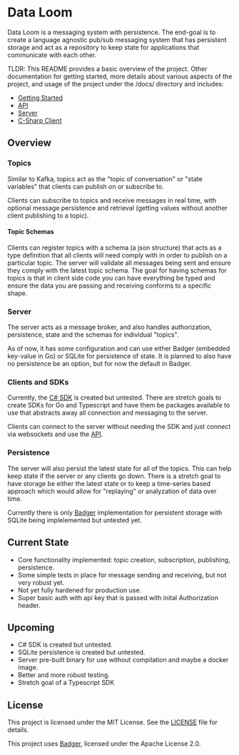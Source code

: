# Data Loom

Data Loom is a messaging system with persistence. The end-goal is to create a language agnostic pub/sub messaging system that has persistent storage and act as a repository to keep state for applications that communicate with each other.

TLDR: This README provides a basic overview of the project. Other documentation for getting started, more details about various aspects of the project, and usage of the project under the /docs/ directory and includes:
- [Getting Started](/docs/getting-started.md)
- [API](/docs/api.md)
- [Server](/docs/server.md)
- [C-Sharp Client](/docs/csharp-client.md)

## Overview

### Topics
Similar to Kafka, topics act as the "topic of conversation" or "state variables" that clients can publish on or subscribe to.

Clients can subscribe to topics and receive messages in real time, with optional message persistence and retrieval (getting values without another client publishing to a topic).

#### Topic Schemas
Clients can register topics with a schema (a json structure) that acts as a type definition that all clients will need comply with in order to publish on a particular topic. The server will validate all messages being sent and ensure they comply with the latest topic schema. The goal for having schemas for topics is that in client side code you can have everything be typed and ensure the data you are passing and receiving conforms to a specific shape.

### Server
The server acts as a message broker, and also handles authorization, persistence, state and the schemas for individual "topics". 

As of now, it has some configuration and can use either Badger (embedded key-value in Go) or SQLite for persistence of state. It is planned to also have no persistence be an option, but for now the default in Badger.

### Clients and SDKs
Currently, the [C# SDK](/docs/csharp-client.md) is created but untested. There are stretch goals to create SDKs for Go and Typescript and have them be packages available to use that abstracts away all connection and messaging to the server.

Clients can connect to the server without needing the SDK and just connect via websockets and use the [API](/docs/api.md).

### Persistence
The server will also persist the latest state for all of the topics. This can help keep state if the server or any clients go down. There is a stretch goal to have storage be either the latest state or to keep a time-series based approach which would allow for "replaying" or analyzation of data over time.

Currently there is only [Badger](https://github.com/hypermodeinc/badger?tab=readme-ov-file#badgerdb) implementation for persistent storage with SQLite being implelemented but untested yet.

## Current State
- Core functionality implemented: topic creation, subscription, publishing, persistence.
- Some simple tests in place for message sending and receiving, but not very robust yet.
- Not yet fully hardened for production use.
- Super basic auth with api key that is passed with inital Authorization header.

## Upcoming
- C# SDK is created but untested.
- SQLite persistence is created but untested.
- Server pre-built binary for use without compilation and maybe a docker image.
- Better and more robust testing.
- Stretch goal of a Typescript SDK

## License
This project is licensed under the MIT License. See the [LICENSE](LICENSE) file for details.

This project uses [Badger](https://github.com/hypermodeinc/badger?tab=readme-ov-file#badgerdb), licensed under the Apache License 2.0.
